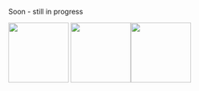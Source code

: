 Soon - still in progress

<img src="https://icon-icons.com/icons2/2107/PNG/256/file_type_jenkins_icon_130515.png" width="120" height="120"> <img src="https://d1q6f0aelx0por.cloudfront.net/product-logos/library-docker-logo.png" width="120" height="120"><img src="https://blog.bosch-si.com/wp-content/uploads/kubernetes-logo.png" width="120" height="120">
